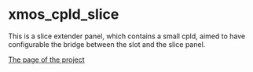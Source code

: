 # xmos_cpld_slice
This is a slice extender panel, which contains a small cpld, aimed to have configurable the bridge between the slot and the slice panel.

[The page of the project](https://bfarago.github.io/xmos_cpld_slice/)

